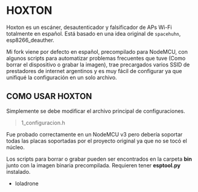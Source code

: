 # HOXTON

Hoxton es un escáner, desautenticador y falsificador de APs Wi-Fi totalmente en español. Está basado en una idea original de `spacehuhn`, esp8266_deauther.

Mi fork viene por defecto en español, precompilado para NodeMCU, con algunos scripts para automatizar problemas frecuentes que tuve (Como borrar el dispositivo o grabar la imagen), trae precargados varios SSID de prestadores de internet argentinos y es muy fácil de configurar ya que unifiqué la configuración en un solo archivo.

## COMO USAR HOXTON

Simplemente se debe modificar el archivo principal de configuraciones.

> 1_configuracion.h 

Fue probado correctamente en un NodeMCU v3 pero debería soportar todas las placas soportadas por el proyecto original ya que no se tocó el núcleo.

Los scripts para borrar o grabar pueden ser encontrados en la carpeta __bin__ junto con la imagen binaria precompilada. Requieren tener __esptool.py__ instalado.

- loladrone